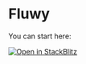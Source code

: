 # Fluwy

You can start here:

[![Open in StackBlitz](https://developer.stackblitz.com/img/open_in_stackblitz.svg)](https://stackblitz.com/github/withfluwy/fluwy-starter?file=app/pages/index.yaml)
